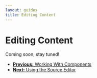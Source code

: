 ```yaml
---
layout: guides
title: Editing Content
---
```


<h1 class='page-header'>Editing Content</h1>

<div class='alert'>Coming soon, stay tuned!</div>

<ul class="pager">
  <li><a href="/guides/components.html"><b>Previous:</b> Working With Components</a</li>
  <li><a href="/guides/source.html"><b>Next:</b> Using the Source Editor</a</li>
</ul>